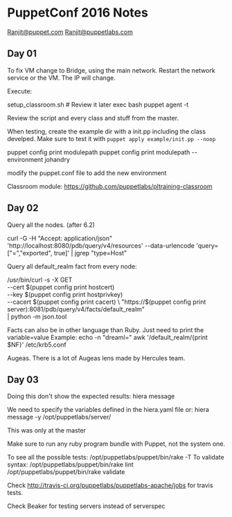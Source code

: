 # PuppetConf 2016 Notes

Ranjit@puppet.com
Ranjit@puppetlabs.com

## Day 01
To fix VM change to Bridge, using the main network. Restart the network service or the VM.
The IP will change.

Execute:

  setup_classroom.sh # Review it later
  exec bash
  puppet agent -t

Review the script and every class and stuff from the master.

When testing, create the example dir with a init.pp including the class develped.
Make sure to test it with `puppet apply example/init.pp --noop`

  puppet config print modulepath
  puppet config print modulepath --environment johandry

modify the puppet.conf file to add the new environment

Classroom module: https://github.com/puppetlabs/pltraining-classroom

## Day 02

Query all the nodes. (after 6.2)

  curl -G -H  "Accept: application/json" 'http://localhost:8080/pdb/query/v4/resources' --data-urlencode 'query=["=","exported", true]' | jgrep "type=Host"

Query all default_realm fact from every node:

  /usr/bin/curl -s -X GET \
  --cert $(puppet config print hostcert) \
  --key $(puppet config print hostprivkey) \
  --cacert $(puppet config print cacert) \
  "https://$(puppet config print server):8081/pdb/query/v4/facts/default_realm" \
  | python -m json.tool

Facts can also be in other language than Ruby. Just need to print the variable=value
Example:
  echo -n "dreaml="
  awk '/default_realm/{print $NF}' /etc/krb5.conf

Augeas. There is a lot of Augeas lens made by Hercules team.

## Day 03

Doing this don't show the expected results:
  hiera message

We need to specify the variables defined in the hiera.yaml file or:
  hiera message -y /opt/puppetlabs/server/

This was only at the master

Make sure to run any ruby program bundle with Puppet, not the system one.

To see all the possible tests:
    /opt/puppetlabs/puppet/bin/rake -T
To validate syntax:
  /opt/puppetlabs/puppet/bin/rake lint
  /opt/puppetlabs/puppet/bin/rake validate

Check http://travis-ci.org/puppetlabs/puppetlabs-apache/jobs for travis tests.

Check Beaker for testing servers instead of serverspec
